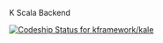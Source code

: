 K Scala Backend

[ ![Codeship Status for kframework/kale](https://app.codeship.com/projects/8a5162d0-1588-0135-d42f-6a6f9a84ad3f/status?branch=develop)](https://app.codeship.com/projects/217943)

